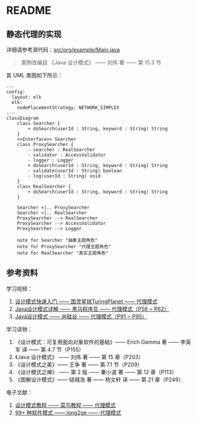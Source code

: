 # README
## 静态代理的实现
详细请参考源代码：[src/org/example/Main.java](./src/org/example/Main.java)
> 案例改编自 《Java 设计模式》 —— 刘伟 著 —— 第 15.3 节

其 UML 类图如下所示：
```mermaid
---
config:
  layout: elk
  elk:
    nodePlacementStrategy: NETWORK_SIMPLEX
---
classDiagram
    class Searcher {
        + doSearch(userId : String, keyword : String) String
    }
    <<Interface>> Searcher
    class ProxySearcher {
        - searcher : RealSearcher
        - validator : AccessValidator
        - logger : Logger
        + doSearch(userId : String, keyword : String) String
        - validate(userId : String) boolean
        - log(userId : String) void
    }
    class RealSearcher {
        + doSearch(userId : String, keyword : String) String
    }

    Searcher <|.. ProxySearcher
    Searcher <|.. RealSearcher
    ProxySearcher --> RealSearcher
    ProxySearcher --> AccessValidator
    ProxySearcher --> Logger

    note for Searcher "抽象主题角色"
    note for ProxySearcher "代理主题角色"
    note for RealSearcher "真实主题角色"
```
## 参考资料
学习视频：
1. [设计模式快速入门 —— 图灵星球TuringPlanet —— 代理模式](https://www.bilibili.com/video/BV1xg4y1T7vh)
2. [Java设计模式详解 —— 黑马程序员 —— 代理模式（P56 ~ P62）](https://www.bilibili.com/video/BV1Np4y1z7BU?p=56)
3. [Java设计模式 —— 尚硅谷 —— 代理模式（P91 ~ P95）](https://www.bilibili.com/video/BV1G4411c7N4?p=91)

学习读物：
1. 《设计模式：可复用面向对象软件的基础》—— Erich Gamma 著 —— 李英军 译 —— 第 4.7 节（P155）
2. 《Java 设计模式》 —— 刘伟 著 —— 第 15 章（P203）
3. 《设计模式之美》—— 王争 著 —— 第 7.1 节（P209）
4. 《设计模式之禅》 —— 第 2 版 —— 秦小波 著 —— 第 12 章（P113）
5. 《图解设计模式》—— 结城浩 著 —— 杨文轩 译 —— 第 21 章（P249）

电子文献：
1. [设计模式教程 —— 菜鸟教程 —— 代理模式](https://www.runoob.com/design-pattern/proxy-pattern.html)
2. [99+ 种软件模式 —— long2ge —— 代理模式](https://learnku.com/docs/99-software-pattern/proxy-pattern/11963)